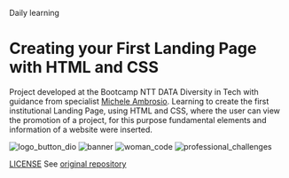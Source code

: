 Daily learning

# Creating your First Landing Page with HTML and CSS

Project developed at the Bootcamp NTT DATA Diversity in Tech with guidance from specialist [Michele Ambrosio](https://github.com/micheleambrosio "Michele Ambrosio").
Learning to create the first institutional Landing Page, using HTML and CSS, where the user can view the promotion of a project, for this purpose fundamental elements and information of a website were inserted.

![logo_button_dio](https://github.com/user-attachments/assets/dbebb9db-c80d-47b2-8658-f1e482979513)
![banner](https://github.com/user-attachments/assets/b8f55f84-e593-4afc-b8cb-96fa1f3d900d)
![woman_code](https://github.com/user-attachments/assets/0f100560-52ea-410f-930c-eed1a706e2af)
![professional_challenges](https://github.com/user-attachments/assets/0f933a62-ed2a-4c0e-95de-38434ff53870)

[LICENSE](/LICENSE)
See [original repository](https://github.com/micheleambrosio/trilha-css-desafio-01)
